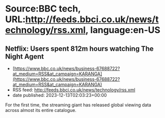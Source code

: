 # Source:BBC tech, URL:http://feeds.bbci.co.uk/news/technology/rss.xml, language:en-US

## Netflix: Users spent 812m hours watching The Night Agent
 - [https://www.bbc.co.uk/news/business-67688722?at_medium=RSS&at_campaign=KARANGA](https://www.bbc.co.uk/news/business-67688722?at_medium=RSS&at_campaign=KARANGA)
 - RSS feed: http://feeds.bbci.co.uk/news/technology/rss.xml
 - date published: 2023-12-13T02:03:23+00:00

For the first time, the streaming giant has released global viewing data across almost its entire catalogue.


